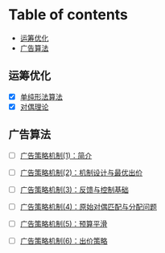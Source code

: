 Table of contents
=================

<!--ts-->
  * [运筹优化](#运筹优化)
  * [广告算法](#广告算法)
<!--te-->


## 运筹优化

- [x] [单纯形法算法](https://zhuanlan.zhihu.com/p/388224103)
- [x] [对偶理论](https://zhuanlan.zhihu.com/p/522590887)

## 广告算法

- [ ] [广告策略机制(1)：简介](https://mp.weixin.qq.com/s/XxYJYZ4VR5bQBYtJEtpQsw)
- [ ] [广告策略机制(2)：机制设计与最优出价](https://mp.weixin.qq.com/s/XxYJYZ4VR5bQBYtJEtpQsw)
- [ ] [广告策略机制(3)：反馈与控制基础](https://mp.weixin.qq.com/s/XxYJYZ4VR5bQBYtJEtpQsw)
- [ ] [广告策略机制(4)：原始对偶匹配与分配问题](https://mp.weixin.qq.com/s/XxYJYZ4VR5bQBYtJEtpQsw)
- [ ] [广告策略机制(5)：预算平滑](https://mp.weixin.qq.com/s/XxYJYZ4VR5bQBYtJEtpQsw)
- [ ] [广告策略机制(6)：出价策略](https://mp.weixin.qq.com/s/XxYJYZ4VR5bQBYtJEtpQsw)

